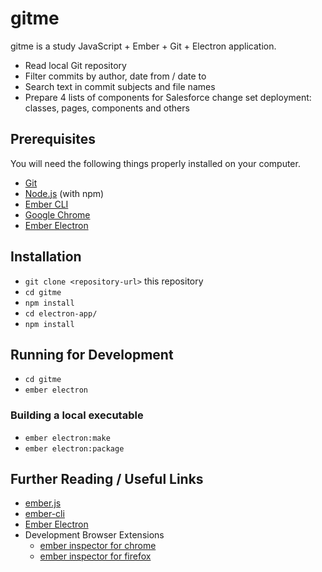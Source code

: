 # gitme

gitme is a study JavaScript + Ember + Git + Electron application.
* Read local Git repository
* Filter commits by author, date from / date to
* Search text in commit subjects and file names
* Prepare 4 lists of components for Salesforce change set deployment: classes, pages, components and others

## Prerequisites

You will need the following things properly installed on your computer.

* [Git](https://git-scm.com/)
* [Node.js](https://nodejs.org/) (with npm)
* [Ember CLI](https://ember-cli.com/)
* [Google Chrome](https://google.com/chrome/)
* [Ember Electron](https://ember-electron.js.org/docs/guides/installation)

## Installation

* `git clone <repository-url>` this repository
* `cd gitme`
* `npm install`
* `cd electron-app/`
* `npm install`

## Running for Development

* `cd gitme`
* `ember electron`

### Building a local executable

* `ember electron:make`
* `ember electron:package`

## Further Reading / Useful Links

* [ember.js](https://emberjs.com/)
* [ember-cli](https://ember-cli.com/)
* [Ember Electron](https://ember-electron.js.org/)
* Development Browser Extensions
  * [ember inspector for chrome](https://chrome.google.com/webstore/detail/ember-inspector/bmdblncegkenkacieihfhpjfppoconhi)
  * [ember inspector for firefox](https://addons.mozilla.org/en-US/firefox/addon/ember-inspector/)
